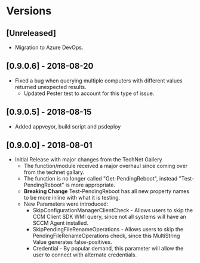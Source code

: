 # Versions

## [Unreleased]

* Migration to Azure DevOps.

## [0.9.0.6] - 2018-08-20

* Fixed a bug when querying multiple computers with different values returned unexpected results.
  * Updated Pester test to account for this type of issue.

## [0.9.0.5] - 2018-08-15

* Added appveyor, build script and psdeploy

## [0.9.0.0] - 2018-08-01

* Initial Release with major changes from the TechNet Gallery
  * The function/module received a major overhaul since coming over from the technet gallary.
  * The function is no longer called "Get-PendingReboot", instead "Test-PendingReboot" is more appropriate.
  * **Breaking Change** Test-PendingReboot has all new property names to be more inline with what it is testing.
  * New Parameters were introduced:
    * SkipConfigurationManagerClientCheck - Allows users to skip the CCM Client SDK WMI query, since not all systems will have an SCCM Agent installed.
    * SkipPendingFileRenameOperations - Allows users to skip the PendingFileRenameOperations check, since this MultiString Value generates false-positives.
    * Credential - By popular demand, this parameter will allow the user to connect with alternate credentials.
